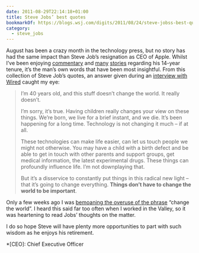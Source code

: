 ```yaml
---
date: 2011-08-29T22:14:18+01:00
title: Steve Jobs’ best quotes
bookmarkOf: https://blogs.wsj.com/digits/2011/08/24/steve-jobss-best-quotes/
category:
  - steve_jobs
---
```


August has been a crazy month in the technology press, but no story has had the same impact than Steve Job’s resignation as CEO of Apple. Whilst I’ve been enjoying [commentary][1] and [many][2] [stories][3] regarding his 14-year tenure, it’s the man’s own words that have been most insightful. From this collection of Steve Job’s quotes, an answer given during an [interview with Wired][4] caught my eye:

> I’m 40 years old, and this stuff doesn’t change the world. It really doesn’t.
>
> I’m sorry, it’s true. Having children really changes your view on these things. We’re born, we live for a brief instant, and we die. It’s been happening for a long time. Technology is not changing it much – if at all.
>
> These technologies can make life easier, can let us touch people we might not otherwise. You may have a child with a birth defect and be able to get in touch with other parents and support groups, get medical information, the latest experimental drugs. These things can profoundly influence life. I’m not downplaying that.
>
> But it’s a disservice to constantly put things in this radical new light – that it’s going to change everything. **Things don’t have to change the world to be important**.

Only a few weeks ago I was [bemoaning the overuse of the phrase][5] “change the world”. I heard this said far too often when I worked in the Valley, so it was heartening to read Jobs’ thoughts on the matter.

I do so hope Steve will have plenty more opportunities to part with such wisdom as he enjoys his retirement.

[1]: https://daringfireball.net/2011/08/resigned
[2]: http://drcairns.tumblr.com/post/9359368094/so-steve-jobs-has-left-his-role-as-apples-ceo
[3]: https://baligu.blogspot.com/2011/08/my-one-question-for-steve-jobs-in-2000.html
[4]: https://www.wired.com/1996/02/jobs-2/
[5]: /2011/228/a1/change_the_world/

*[CEO]: Chief Executive Officer
